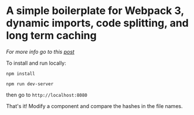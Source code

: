 # A simple boilerplate for Webpack 3, dynamic imports, code splitting, and long term caching

*For more info go to this [post]()*

To install and run locally:

`npm install`

`npm run dev-server`

then go to `http://localhost:8080`

That's it! Modify a component and compare the hashes in the file names.